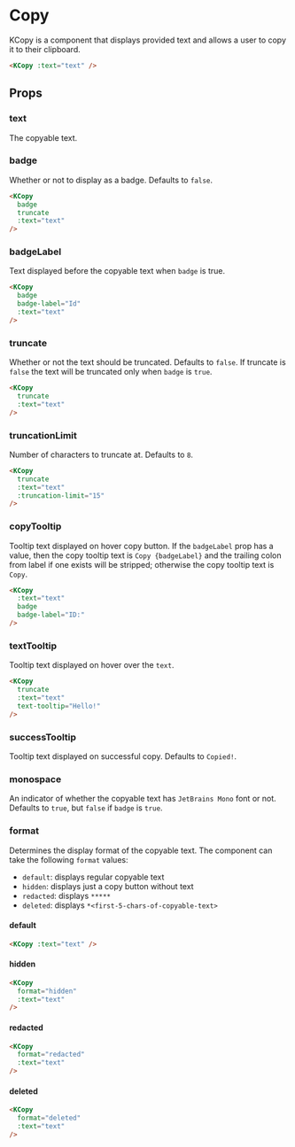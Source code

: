 # Copy

KCopy is a component that displays provided text and allows a user to copy it to their clipboard.

<KCopy :text="text" />

```html
<KCopy :text="text" />
```

## Props

### text

The copyable text.

### badge

Whether or not to display as a badge. Defaults to `false`.

<KCopy
  badge
  truncate
  :text="text"
/>

```html
<KCopy
  badge
  truncate
  :text="text"
/>
```

### badgeLabel

Text displayed before the copyable text when `badge` is true.

<KCopy
  badge
  badge-label="Id"
  :text="text"
/>

```html
<KCopy
  badge
  badge-label="Id"
  :text="text"
/>
```

### truncate

Whether or not the text should be truncated. Defaults to `false`. If truncate is `false` the text will be truncated only when `badge` is `true`.

<KCopy
  truncate
  :text="text"
/>

```html
<KCopy
  truncate
  :text="text"
/>
```

### truncationLimit

Number of characters to truncate at. Defaults to `8`.

<KCopy
  truncate
  :text="text"
  :truncation-limit="15"
/>

```html
<KCopy
  truncate
  :text="text"
  :truncation-limit="15"
/>
```

### copyTooltip

Tooltip text displayed on hover copy button. 
If the `badgeLabel` prop has a value, then the copy tooltip text is `Copy {badgeLabel}` and the trailing colon from label if one exists will be stripped; otherwise the copy tooltip text is `Copy`.

<KCopy
  :text="text"
  badge 
  badge-label="ID:" 
/>

```html
<KCopy
  :text="text"
  badge 
  badge-label="ID:" 
/>
```

### textTooltip

Tooltip text displayed on hover over the `text`.

<KCopy
  truncate
  :text="text"
  text-tooltip="Hello!"
/>

```html
<KCopy
  truncate
  :text="text"
  text-tooltip="Hello!"
/>
```

### successTooltip

Tooltip text displayed on successful copy. Defaults to `Copied!`.

### monospace

An indicator of whether the copyable text has `JetBrains Mono` font or not. Defaults to `true`, but `false` if `badge` is `true`.

### format

Determines the display format of the copyable text. The component can take the following `format` values:

- `default`: displays regular copyable text
- `hidden`: displays just a copy button without text
- `redacted`: displays `*****`
- `deleted`: displays `*<first-5-chars-of-copyable-text>`

#### default
<KCopy :text="text" />

```html
<KCopy :text="text" />
```

#### hidden
<KCopy
  format="hidden"
  :text="text"
/>

```html
<KCopy
  format="hidden"
  :text="text"
/>
```

#### redacted
<KCopy
  format="redacted"
  :text="text"
/>

```html
<KCopy
  format="redacted"
  :text="text"
/>
```

#### deleted
<KCopy
  format="deleted"
  :text="text"
/>

```html
<KCopy
  format="deleted"
  :text="text"
/>
```

<script setup lang="ts">
const text = '12345-6789-ABCD-EFGH-PQRSTUV-WXYZ'
</script>